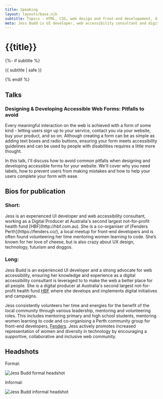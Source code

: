 ```yaml
---
title: Speaking
layout: layouts/base.njk
subtitle: Topics - HTML, CSS, web design and front-end developement, digital accessibility, digital project management, community organisation, learning
meta: Jess Budd is UI developer, web accessibility consultant and digital producer available to speak at your next tech event.
---
```

<div class="container__blog">
  <h1>{{title}}</h1>
  {%- if subtitle %}<p class="subtitle">{{ subtitle | safe }}</p>{% endif %}

<h2 class="h3">Talks</h2>

<h3 class="h4">Designing & Developing Accessible Web Forms: Pitfalls to avoid</h3>

Every meaningful interaction on the web is achieved with a form of some kind - letting users sign up to your service, contact you via your website, buy your product, and so on. Although creating a form can be as simple as adding text boxes and radio buttons, ensuring your form meets accessibility guidelines and can be used by people with disabilities requires a little more thought.

In this talk, I'll discuss how to avoid common pitfalls when designing and developing accessible forms for your website. We'll cover why you need labels, how to prevent users from making mistakes and how to help your users complete your form with ease.



<h2 class="h3">Bios for publication</h2>

<h3 class="h4">Short:</h3>
Jess is an experienced UI developer and web accessibility consultant, working as a Digital Producer at Australia's second largest not-for-profit health fund [HBF](http://hbf.com.au). She is a co-organiser of [Fenders Perth](https://fenders.co/), a local meetup for front-end developers and is often found volunteering her time mentoring women learning to code. She’s known for her love of cheese, but is also crazy about UX design, technology, futurism and doggos.

<h3 class="h4">Long:</h3>

Jess Budd is an experienced UI developer and a strong advocate for web accessibility, ensuring her knowledge and experience as a digital accessibility consultant is leveraged to to make the web a better place for all people. She is a digital producer at Australia's second largest not-for-profit health fund [HBF](http://hbf.com.au) where she develops and implements digital initiatives and campaigns.

Jess consistently volunteers her time and energies for the benefit of the local community through various leadership, mentoring and volunteering roles. This includes mentoring primary and high school students, mentoring women learning to code and co-organising a Perth community group for front-end developers, [Fenders](https://fenders.co/). Jess actively promotes increased representation of women and diversity in technology by encouraging a supportive, collaborative and inclusive web community.


<h2 class="h3">Headshots</h2>

Formal:

<img class="headshot" src="/images/jess-budd-bio-lg-sq.jpg" alt="Jess Budd formal headshot">
<!-- <img class="headshot" src="/images/jessbudd-bio-bw.jpg" alt="Jess Budd formal headshot black and white"> -->

Informal:

<img class="headshot" src="/images/jess-budd-bio-funCL.jpg" alt="Jess Budd informal headshot">

</div>